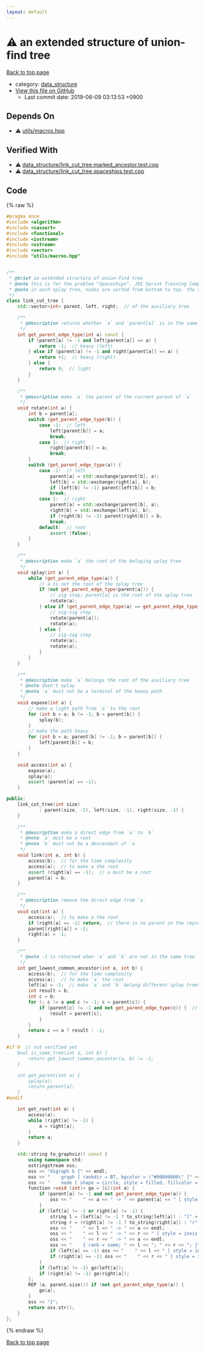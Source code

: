 ```yaml
---
layout: default
---
```


<!-- mathjax config similar to math.stackexchange -->
<script type="text/javascript" async
  src="https://cdnjs.cloudflare.com/ajax/libs/mathjax/2.7.5/MathJax.js?config=TeX-MML-AM_CHTML">
</script>
<script type="text/x-mathjax-config">
  MathJax.Hub.Config({
    TeX: { equationNumbers: { autoNumber: "AMS" }},
    tex2jax: {
      inlineMath: [ ['$','$'] ],
      processEscapes: true
    },
    "HTML-CSS": { matchFontHeight: false },
    displayAlign: "left",
    displayIndent: "2em"
  });
</script>

<script type="text/javascript" src="https://cdnjs.cloudflare.com/ajax/libs/jquery/3.4.1/jquery.min.js"></script>
<script src="https://cdn.jsdelivr.net/npm/jquery-balloon-js@1.1.2/jquery.balloon.min.js" integrity="sha256-ZEYs9VrgAeNuPvs15E39OsyOJaIkXEEt10fzxJ20+2I=" crossorigin="anonymous"></script>
<script type="text/javascript" src="../../assets/js/copy-button.js"></script>
<link rel="stylesheet" href="../../assets/css/copy-button.css" />


# :warning: an extended structure of union-find tree
<a href="../../index.html">Back to top page</a>

* category: <a href="../../index.html#c8f6850ec2ec3fb32f203c1f4e3c2fd2">data_structure</a>
* <a href="{{ site.github.repository_url }}/blob/master/data_structure/link_cut_tree.hpp">View this file on GitHub</a>
    - Last commit date: 2019-06-09 03:13:53 +0900




## Depends On
* :warning: <a href="../utils/macros.hpp.html">utils/macros.hpp</a>


## Verified With
* :warning: <a href="../../verify/data_structure/link_cut_tree.marked_ancestor.test.cpp.html">data_structure/link_cut_tree.marked_ancestor.test.cpp</a>
* :warning: <a href="../../verify/data_structure/link_cut_tree.spaceships.test.cpp.html">data_structure/link_cut_tree.spaceships.test.cpp</a>


## Code
{% raw %}
```cpp
#pragma once
#include <algorithm>
#include <cassert>
#include <functional>
#include <iostream>
#include <sstream>
#include <vector>
#include "utils/macros.hpp"


/**
 * @brief an extended structure of union-find tree
 * @note this is for the problem "Spaceships", JOI Sprint Training Camp (http://imoz.jp/data/joi/2013-sp-d4-spaceships.pdf)
 * @note in each splay tree, nodes are sorted from bottom to top. the rightmost node of the root splay tree of the auxiliary tree is the root of represented tree.
 */
class link_cut_tree {
    std::vector<int> parent, left, right;  // of the auxiliary tree

    /**
     * @description returns whether `a` and `parent[a]` is in the same splay tree
     */
    int get_parent_edge_type(int a) const {
        if (parent[a] != -1 and left[parent[a]] == a) {
            return -1;  // heavy (left)
        } else if (parent[a] != -1 and right[parent[a]] == a) {
            return +1;  // heavy (right)
        } else {
            return 0;  // light
        }
    }

    /**
     * @description make `a` the parent of the current parent of `a`
     */
    void rotate(int a) {
        int b = parent[a];
        switch (get_parent_edge_type(b)) {
            case -1:  // left
                left[parent[b]] = a;
                break;
            case 1:  // right
                right[parent[b]] = a;
                break;
        }
        switch (get_parent_edge_type(a)) {
            case -1:  // left
                parent[a] = std::exchange(parent[b], a);
                left[b] = std::exchange(right[a], b);
                if (left[b] != -1) parent[left[b]] = b;
                break;
            case 1:  // right
                parent[a] = std::exchange(parent[b], a);
                right[b] = std::exchange(left[a], b);
                if (right[b] != -1) parent[right[b]] = b;
                break;
            default:  // root
                assert (false);
        }
    }

    /**
     * @description make `a` the root of the beloging splay tree
     */
    void splay(int a) {
        while (get_parent_edge_type(a)) {
            // a is not the root of the splay tree
            if (not get_parent_edge_type(parent[a])) {
                // zig step: parent[a] is the root of the splay tree
                rotate(a);
            } else if (get_parent_edge_type(a) == get_parent_edge_type(parent[a])) {
                // zig-zig step
                rotate(parent[a]);
                rotate(a);
            } else {
                // zig-zag step
                rotate(a);
                rotate(a);
            }
        }
    }

    /**
     * @description make `a` belongs the root of the auxiliary tree
     * @note doen't splay
     * @note `a` must not be a terminal of the heavy path
     */
    void expose(int a) {
        // make a light path from `a` to the root
        for (int b = a; b != -1; b = parent[b]) {
            splay(b);
        }
        // make the path heavy
        for (int b = a; parent[b] != -1; b = parent[b]) {
            left[parent[b]] = b;
        }
    }

    void access(int a) {
        expose(a);
        splay(a);
        assert (parent[a] == -1);
    }

public:
    link_cut_tree(int size)
            : parent(size, -1), left(size, -1), right(size, -1) {
    }

    /**
     * @description make a direct edge from `a` to `b`
     * @note `a` must be a root
     * @note `b` must not be a descendant of `a`
     */
    void link(int a, int b) {
        access(b);  // for the time complexity
        access(a);  // to make a the root
        assert (right[a] == -1);  // a must be a root
        parent[a] = b;
    }

    /**
     * @description remove the direct edge from `a`
     */
    void cut(int a) {
        access(a);  // to make a the root
        if (right[a] == -1) return;  // there is no parent on the represented tree
        parent[right[a]] = -1;
        right[a] = -1;
    }

    /**
     * @note -1 is returned when `a` and `b` are not in the same tree
     */
    int get_lowest_common_ancestor(int a, int b) {
        access(b);  // for the time complexity
        access(a);  // to make `a` the root
        left[a] = -1;  // make `a` and `b` belong different splay trees if `b` is a descendant of `a`
        int result = b;
        int c = b;
        for (; c != a and c != -1; c = parent[c]) {
            if (parent[c] != -1 and not get_parent_edge_type(c)) {  // when it enters another splay tree
                result = parent[c];
            }
        }
        return c == a ? result : -1;
    }

#if 0  // not verified yet
    bool is_same_tree(int a, int b) {
        return get_lowest_common_ancestor(a, b) != -1;
    }

    int get_parent(int a) {
        splay(a);
        return parent[a];
    }
#endif

    int get_root(int a) {
        access(a);
        while (right[a] != -1) {
            a = right[a];
        }
        return a;
    }

    std::string to_graphviz() const {
        using namespace std;
        ostringstream oss;
        oss << "digraph G {" << endl;
        oss << "    graph [ rankdir = BT, bgcolor = \"#00000000\" ]" << endl;
        oss << "    node [ shape = circle, style = filled, fillcolor = \"#ffffffff\" ]" << endl;
        function <void (int)> go = [&](int a) {
            if (parent[a] != -1 and not get_parent_edge_type(a)) {
                oss << "    " << a << " -> " << parent[a] << " [ style = dashed ]" << endl;
            }
            if (left[a] != -1 or right[a] != -1) {
                string l = (left[a] != -1 ? to_string(left[a]) : "l" + to_string(a));
                string r = (right[a] != -1 ? to_string(right[a]) : "r" + to_string(a));
                oss << "    " << l << " -> " << a << endl;
                oss << "    " << l << " -> " << r << " [ style = invis ]" << endl;
                oss << "    " << r << " -> " << a << endl;
                oss << "    { rank = same; " << l << "; " << r << "; }" << endl;
                if (left[a] == -1) oss << "    " << l << " [ style = invis ]" << endl;
                if (right[a] == -1) oss << "    " << r << " [ style = invis ]" << endl;
            }
            if (left[a] != -1) go(left[a]);
            if (right[a] != -1) go(right[a]);
        };
        REP (a, parent.size()) if (not get_parent_edge_type(a)) {
            go(a);
        }
        oss << "}";
        return oss.str();
    }
};

```
{% endraw %}

<a href="../../index.html">Back to top page</a>

